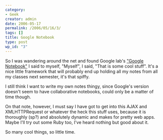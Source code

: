 ```yaml
---
category:
- Geek
creator: admin
date: 2006-05-17
permalink: /2006/05/16/3/
tags: []
title: Google Notebook
type: post
wp_id: "3"
---
```


So I was wandering around the net and found Google lab's ["Google Notebook"](http://www.google.com/notebook/)
I said to myself, "Myself", I said, "That is some cool stuff".  It's a nice little framework that will probably end up holding all my notes from all my classes next semester, it's that spiffy.

I still think I want to write my own notes thingy, since Google's version doesn't seem to have collaborative notebooks, could only be a matter of time though.

On that note, however, I must say I have got to get into this AJAX and XMLHTTPRequest or whatever the heck this stuff uses, because it is thoroughly (sp?) and absolutely dynamic and makes for pretty web apps.  Maybe I'll try out some Ruby too, I've heard nothing but good about it.

So many cool things, so little time.
